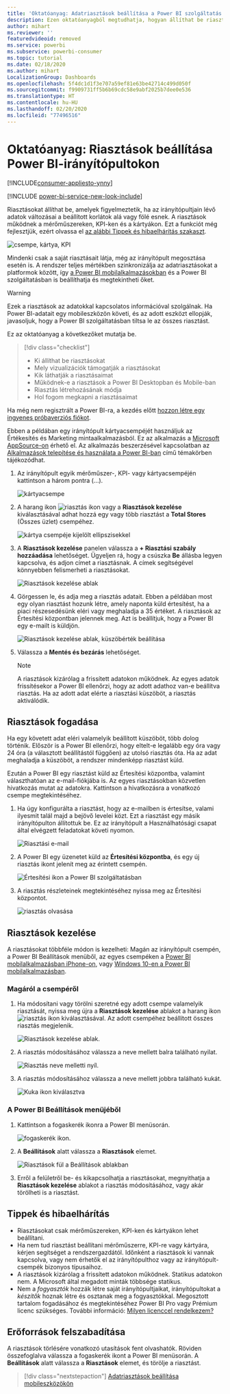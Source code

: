 ```yaml
---
title: 'Oktatóanyag: Adatriasztások beállítása a Power BI szolgáltatás irányítópultjain'
description: Ezen oktatóanyagból megtudhatja, hogyan állíthat be riasztásokat, amelyek figyelmeztetik, ha az irányítópultjain lévő adatok változásai meghaladják a Microsoft Power BI szolgáltatáshoz beállított korlátokat.
author: mihart
ms.reviewer: ''
featuredvideoid: removed
ms.service: powerbi
ms.subservice: powerbi-consumer
ms.topic: tutorial
ms.date: 02/18/2020
ms.author: mihart
LocalizationGroup: Dashboards
ms.openlocfilehash: 5f4dc1d1f3e707a59ef81e63be42714c499d050f
ms.sourcegitcommit: f9909731ff5b6b69cdc58e9abf2025b7dee0e536
ms.translationtype: HT
ms.contentlocale: hu-HU
ms.lasthandoff: 02/20/2020
ms.locfileid: "77496516"
---
```

# <a name="tutorial-set-alerts-on-power-bi-dashboards"></a>Oktatóanyag: Riasztások beállítása Power BI-irányítópultokon

[!INCLUDE[consumer-appliesto-ynny](../includes/consumer-appliesto-ynny.md)]

[!INCLUDE [power-bi-service-new-look-include](../includes/power-bi-service-new-look-include.md)]

Riasztásokat állíthat be, amelyek figyelmeztetik, ha az irányítópultjain lévő adatok változásai a beállított korlátok alá vagy fölé esnek. A riasztások működnek a mérőműszereken, KPI-ken és a kártyákon. Ezt a funkciót még fejlesztjük, ezért olvassa el [az alábbi Tippek és hibaelhárítás szakaszt](#tips-and-troubleshooting).

![csempe, kártya, KPI](media/end-user-alerts/card-gauge-kpi.png)

Mindenki csak a saját riasztásait látja, még az irányítópult megosztása esetén is. A rendszer teljes mértékben szinkronizálja az adatriasztásokat a platformok között, így [a Power BI mobilalkalmazásokban](mobile/mobile-set-data-alerts-in-the-mobile-apps.md) és a Power BI szolgáltatásban is beállíthatja és megtekintheti őket. 

> [!WARNING]
> Ezek a riasztások az adatokkal kapcsolatos információval szolgálnak. Ha Power BI-adatait egy mobileszközön követi, és az adott eszközt ellopják, javasoljuk, hogy a Power BI szolgáltatásban tiltsa le az összes riasztást.
> 

Ez az oktatóanyag a következőket mutatja be.
> [!div class="checklist"]
> * Ki állíthat be riasztásokat
> * Mely vizualizációk támogatják a riasztásokat
> * Kik láthatják a riasztásaimat
> * Működnek-e a riasztások a Power BI Desktopban és Mobile-ban
> * Riasztás létrehozásának módja
> * Hol fogom megkapni a riasztásaimat

Ha még nem regisztrált a Power BI-ra, a kezdés előtt [hozzon létre egy ingyenes próbaverziós fiókot](https://app.powerbi.com/signupredirect?pbi_source=web).

Ebben a példában egy irányítópult kártyacsempéjét használjuk az Értékesítés és Marketing mintaalkalmazásból. Ez az alkalmazás a [Microsoft AppSource-on](https://appsource.microsoft.com) érhető el. Az alkalmazás beszerzésével kapcsolatban az [Alkalmazások telepítése és használata a Power BI-ban](end-user-app-view.md) című témakörben tájékozódhat.

1. Az irányítópult egyik mérőműszer-, KPI- vagy kártyacsempéjén kattintson a három pontra (…).
   
   ![kártyacsempe](media/end-user-alerts/power-bi-cards.png)
2. A harang ikon ![riasztás ikon](media/end-user-alerts/power-bi-bell-icon.png) vagy a **Riasztások kezelése** kiválasztásával adhat hozzá egy vagy több riasztást a **Total Stores** (Összes üzlet) csempéhez.

   ![kártya csempéje kijelölt ellipszisekkel](media/end-user-alerts/power-bi-ellipses.png)

   
1. A **Riasztások kezelése** panelen válassza a **+ Riasztási szabály hozzáadása** lehetőséget.  Ügyeljen rá, hogy a csúszka **Be** állásba legyen kapcsolva, és adjon címet a riasztásnak. A címek segítségével könnyebben felismerheti a riasztásokat.
   
   ![Riasztások kezelése ablak](media/end-user-alerts/power-bi-manage-alert.png)
4. Görgessen le, és adja meg a riasztás adatait.  Ebben a példában most egy olyan riasztást hozunk létre, amely naponta küld értesítést, ha a piaci részesedésünk eléri vagy meghaladja a 35 értéket. A riasztások az Értesítési központban jelennek meg. Azt is beállítjuk, hogy a Power BI egy e-mailt is küldjön.
   
   ![Riasztások kezelése ablak, küszöbérték beállítása](media/end-user-alerts/power-bi-manage-alert-details.png)
5. Válassza a **Mentés és bezárás** lehetőséget.
 
   > [!NOTE]
   > A riasztások kizárólag a frissített adatokon működnek. Az egyes adatok frissítésekor a Power BI ellenőrzi, hogy az adott adathoz van-e beállítva riasztás. Ha az adott adat elérte a riasztási küszöböt, a riasztás aktiválódik. 
   > 

## <a name="receiving-alerts"></a>Riasztások fogadása
Ha egy követett adat eléri valamelyik beállított küszöböt, több dolog történik. Először is a Power BI ellenőrzi, hogy eltelt-e legalább egy óra vagy 24 óra (a választott beállítástól függően) az utolsó riasztás óta. Ha az adat meghaladja a küszöböt, a rendszer mindenképp riasztást küld.

Ezután a Power BI egy riasztást küld az Értesítési központba, valamint választhatóan az e-mail-fiókjába is. Az egyes riasztásokban közvetlen hivatkozás mutat az adatokra. Kattintson a hivatkozásra a vonatkozó csempe megtekintéséhez.  

1. Ha úgy konfigurálta a riasztást, hogy az e-mailben is értesítse, valami ilyesmit talál majd a bejövő levelei közt. Ezt a riasztást egy másik irányítópulton állítottuk be. Ez az irányítópult a Használhatósági csapat által elvégzett feladatokat követi nyomon.
   
   ![Riasztási e-mail](media/end-user-alerts/power-bi-alert-email.png)
2. A Power BI egy üzenetet küld az **Értesítési központba**, és egy új riasztás ikont jelenít meg az érintett csempén.
   
   ![Értesítési ikon a Power BI szolgáltatásban](media/end-user-alerts/power-bi-task-alert.png)
3. A riasztás részleteinek megtekintéséhez nyissa meg az Értesítési központot.
   
    ![riasztás olvasása](media/end-user-alerts/power-bi-notification.png)
   
  

## <a name="managing-alerts"></a>Riasztások kezelése

A riasztásokat többféle módon is kezelheti: Magán az irányítópult csempén, a Power BI Beállítások menüből, az egyes csempéken a [Power BI mobilalkalmazásban iPhone-on](mobile/mobile-set-data-alerts-in-the-mobile-apps.md), vagy [Windows 10-en a Power BI mobilalkalmazásban](mobile/mobile-set-data-alerts-in-the-mobile-apps.md).

### <a name="from-the-tile-itself"></a>Magáról a csempéről

1. Ha módosítani vagy törölni szeretné egy adott csempe valamelyik riasztását, nyissa meg újra a **Riasztások kezelése** ablakot a harang ikon ![riasztás ikon](media/end-user-alerts/power-bi-bell-icon.png) kiválasztásával. Az adott csempéhez beállított összes riasztás megjelenik.
   
    ![Riasztások kezelése ablak](media/end-user-alerts/power-bi-manage-alerts.png).
2. A riasztás módosításához válassza a neve mellett balra található nyilat.
   
    ![Riasztás neve melletti nyíl](media/end-user-alerts/power-bi-modify-alert.png).
3. A riasztás módosításához válassza a neve mellett jobbra található kukát.
   
      ![Kuka ikon kiválasztva](media/end-user-alerts/power-bi-alert-delete.png)

### <a name="from-the-power-bi-settings-menu"></a>A Power BI Beállítások menüjéből

1. Kattintson a fogaskerék ikonra a Power BI menüsorán.
   
    ![fogaskerék ikon](media/end-user-alerts/powerbi-gear-icon.png).
2. A **Beállítások** alatt válassza a **Riasztások** elemet.
   
    ![Riasztások fül a Beállítások ablakban](media/end-user-alerts/power-bi-alert-settings.png)
3. Erről a felületről be- és kikapcsolhatja a riasztásokat, megnyithatja a **Riasztások kezelése** ablakot a riasztás módosításához, vagy akár törölheti is a riasztást.

## <a name="tips-and-troubleshooting"></a>Tippek és hibaelhárítás 

* Riasztásokat csak mérőműszereken, KPI-ken és kártyákon lehet beállítani.
* Ha nem tud riasztást beállítani mérőműszerre, KPI-re vagy kártyára, kérjen segítséget a rendszergazdától. Időnként a riasztások ki vannak kapcsolva, vagy nem érhetők el az irányítópulthoz vagy az irányítópult-csempék bizonyos típusaihoz.
* A riasztások kizárólag a frissített adatokon működnek. Statikus adatokon nem. A Microsoft által megadott minták többsége statikus. 
* Nem a *fogyasztók* hozzák létre saját irányítópultjaikat, irányítópultokat a *készítők* hoznak létre és osztanak meg a fogyasztókkal. Megosztott tartalom fogadásához és megtekintéséhez Power BI Pro vagy Prémium licenc szükséges. További információ: [Milyen licenccel rendelkezem?](end-user-license.md) 


## <a name="clean-up-resources"></a>Erőforrások felszabadítása
A riasztások törlésére vonatkozó utasítások fent olvashatók. Röviden összefoglalva válassza a fogaskerék ikont a Power BI menüsorán. A **Beállítások** alatt válassza a **Riasztások** elemet, és törölje a riasztást.

> [!div class="nextstepaction"]
> [Adatriasztások beállítása mobileszközökön](mobile/mobile-set-data-alerts-in-the-mobile-apps.md)


